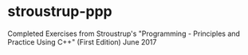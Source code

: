 # stroustrup-ppp
Completed Exercises from Stroustrup's "Programming - Principles and Practice Using C++" (First Edition)  June 2017
